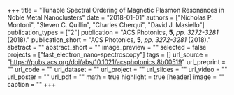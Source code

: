 +++
title = "Tunable Spectral Ordering of Magnetic Plasmon Resonances in Noble Metal Nanoclusters"
date = "2018-01-01"
authors = ["Nicholas P. Montoni", "Steven C. Quillin", "Charles Cherqui", "David J. Masiello"]
publication_types = ["2"]
publication = "ACS Photonics, **5**, _pp. 3272-3281_ (2018)."
publication_short = "ACS Photonics, **5**, _pp. 3272-3281_ (2018)."
abstract = ""
abstract_short = ""
image_preview = ""
selected = false
projects = ["fast_electron_nano-spectroscopy"]
tags = []
url_source = "https://pubs.acs.org/doi/abs/10.1021/acsphotonics.8b00519"
url_preprint = ""
url_code = ""
url_dataset = ""
url_project = ""
url_slides = ""
url_video = ""
url_poster = ""
url_pdf = ""
math = true
highlight = true
[header]
image = ""
caption = ""
+++
